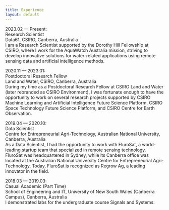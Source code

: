 ```yaml
---
title: Experience
layout: default
---
```


2023.02 — Present:  
Research Scientist  
Data61, CSIRO, Canberra, Australia  
I am a Research Scientist supported by the Dorothy Hill Fellowship at CSIRO, where I work for the AquaWatch Australia mission, striving to develop innovative solutions for water-related applications using remote sensing data and artificial intelligence methods.

2020.11 — 2023.01:  
Postdoctoral Research Fellow  
Land and Water, CSIRO, Canberra, Australia  
During my time as a Postdoctoral Research Fellow at CSIRO Land and Water (later rebranded as CSIRO Environment), I was fortunate enough to have the opportunity to work on several research projects supported by CSIRO Machine Learning and Artificial Intelligence Future Science Platform, CSIRO Space Technology Future Science Platform, and CSIRO Centre for Earth Observation.

2019.04 — 2020.10:  
Data Scientist  
Centre for Entrepreneurial Agri-Technology, Australian National University, Canberra, Australia  
As a Data Scientist, I had the opportunity to work with FluroSat, a world-leading startup team that specialized in remote sensing technology. FluroSat was headquartered in Sydney, while its Canberra office was located at the Australian National University Centre for Entrepreneurial Agri-Technology. Today, FluroSat is recognized as Regrow Ag, a leading innovator in the field.

2018.03 — 2019.03:  
Casual Academic (Part Time)  
School of Engineering and IT, University of New South Wales (Canberra Campus), Canberra, Australia  
I demonstrated labs for the undergraduate course Signals and Systems.
